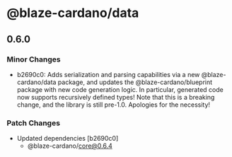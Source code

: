 # @blaze-cardano/data

## 0.6.0

### Minor Changes

- b2690c0: Adds serialization and parsing capabilities via a new @blaze-cardano/data package, and updates the @blaze-cardano/blueprint package with new code generation logic. In particular, generated code now supports recursively defined types! Note that this is a breaking change, and the library is still pre-1.0. Apologies for the necessity!

### Patch Changes

- Updated dependencies [b2690c0]
  - @blaze-cardano/core@0.6.4
